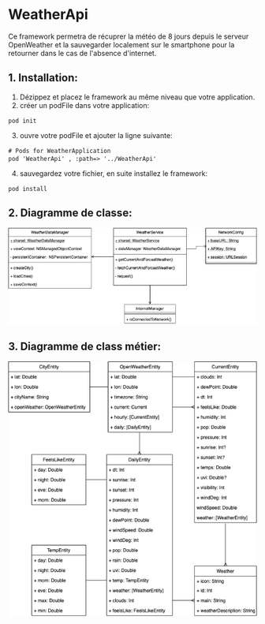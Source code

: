 # WeatherApi
Ce framework permetra de récuprer la météo de 8 jours depuis le serveur OpenWeather et la sauvegarder localement sur le smartphone pour la retourner dans le cas de l'absence d'internet.
## 1. Installation: 
1. Dézippez et placez le framework au même niveau que votre application.
2. créer un podFile dans votre application: 
```
pod init
```
3. ouvre votre podFile et ajouter la ligne suivante:
```
# Pods for WeatherApplication
pod 'WeatherApi' , :path=> '../WeatherApi'
```
4. sauvegardez votre fichier, en suite installez le framework:
```
pod install
```
## 2. Diagramme de classe:

![image1](./images/class_diagram.png)

## 3. Diagramme de class métier:

![image2](./images/business_level.png)
